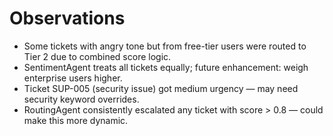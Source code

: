 # Observations

- Some tickets with angry tone but from free-tier users were routed to Tier 2 due to combined score logic.
- SentimentAgent treats all tickets equally; future enhancement: weigh enterprise users higher.
- Ticket SUP-005 (security issue) got medium urgency — may need security keyword overrides.
- RoutingAgent consistently escalated any ticket with score > 0.8 — could make this more dynamic.

